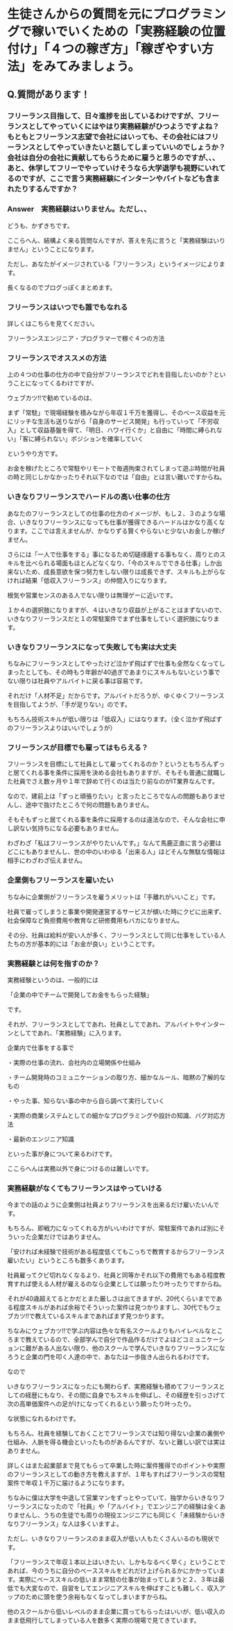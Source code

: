 # 生徒さんからの質問を元にプログラミングで稼いでいくための「実務経験の位置付け」「４つの稼ぎ方」「稼ぎやすい方法」をみてみましょう。

## Q.質問があります！
### フリーランス目指して、日々進捗を出しているわけですが、フリーランスとしてやっていくにはやはり実務経験がひつようですよね？もともとフリーランス志望で会社にはいっても、その会社にはフリーランスとしてやっていきたいと話してしまっていいのでしょうか？会社は自分の会社に貢献してもらうために雇うと思うのですが、、、あと、休学してフリーでやっていけそうなら大学退学も視野にいれてるのですが、ここで言う実務経験にインターンやバイトなども含まれたりするんですか？

### Answer　実務経験はいりません。ただし、、
どうも、かずきちです。

ここらへん、結構よく来る質問なんですが、答えを先に言うと「実務経験はいりません」ということになります。

ただし、あなたがイメージされている「フリーランス」というイメージによります。

長くなるのでブログっぽくまとめます。

### フリーランスはいつでも誰でもなれる
詳しくはこちらを見てください。

フリーランスエンジニア・プログラマーで稼ぐ４つの方法

 

### フリーランスでオススメの方法
上の４つの仕事の仕方の中で自分がフリーランスでどれを目指したいのか？ということになってくるわけですが、

ウェブカツ!!で勧めているのは、

まず「常駐」で現場経験を積みながら年収１千万を獲得し、そのベース収益を元にリッチな生活も送りながら「自身のサービス開発」も行っていって「不労収入」として収益基盤を得て、「明日、ハワイ行くか」と自由に「時間に縛られない」「客に縛られない」ポジションを確率していく

というやり方です。

お金を稼げたところで常駐やリモートで毎週拘束されてしまって遊ぶ時間が社員の時と同じしかなかったりそれ以下なのでは「自由」とは言い難いですからね。

### いきなりフリーランスでハードルの高い仕事の仕方
あなたのフリーランスとしての仕事の仕方のイメージが、もし２、３のような場合、いきなりフリーランスになっても仕事が獲得できるハードルはかなり高くなります。ここでは言えませんが、かなりずる賢くやらないと少ないお金しか稼げません。

さらには「一人で仕事をする」事になるため切磋琢磨する事もなく、周りとのスキルを比べられる場面もほとんどなくなり、「今のスキルでできる仕事」しか出来ないため、成長意欲を保つ努力をしない限りは成長できず、スキルも上がらなければ結果「低収入フリーランス」の仲間入りになります。

根気や営業センスのある人でない限りは無理ゲーに近いです。

１か４の選択肢になりますが、４はいきなり収益が上がることはまずないので、いきなりフリーランスだと１の常駐案件でまず仕事をしていく選択肢になります。

### いきなりフリーランスになって失敗しても実は大丈夫


ちなみにフリーランスとしてやったけど泣かず飛ばずで仕事も全然なくなってしまったとしても、その時もう年齢が40過ぎであまりにスキルもないという事でない限りは社員やアルバイトに戻る事は容易です。

それだけ「人材不足」だからです。アルバイトだろうが、ゆくゆくフリーランスを目指してようが、「手が足りない」のです。

もちろん技術スキルが低い限りは「低収入」にはなります。（全く泣かず飛ばずのフリーランスよりはいいでしょうが）

### フリーランスが目標でも雇ってはもらえる？
フリーランスを目標にして社員として雇ってくれるのか？というともちろんずっと居てくれる事を条件に採用を決める会社もありますが、そもそも普通に就職した社員でさえ数ヶ月や１年で辞めて行くのは当たり前なのがIT業界なんです。

なので、建前上は「ずっと頑張りたい」と言ったところでなんの問題もありませんし、途中で抜けたところで何の問題もありません。

そもそもずっと居てくれる事を条件に採用するのは違法なので、そんな会社に申し訳ない気持ちになる必要もありません。

わざわざ「私はフリーランスがやりたいんです。」なんて馬鹿正直に言う必要はどこにもありませんし、世の中のいわゆる「出来る人」ほどそんな無駄な情報は相手にわざわざ伝えません。

### 企業側もフリーランスを雇いたい
ちなみに企業側がフリーランスを雇うメリットは「手離れがいいこと」です。

社員で雇ってしまうと事業や開発運営するサービスが傾いた時にクビに出来ず、社会保障など負担費用や教育など研修費用もバカになりません。

その分、社員は給料が安い人が多く、フリーランスとして同じ仕事をしている人たちの方が基本的には「お金が良い」ということです。

### 実務経験とは何を指すのか？


実務経験というのは、一般的には

「企業の中でチームで開発してお金をもらった経験」

です。

それが、フリーランスとしてであれ、社員としてであれ、アルバイトやインターンとしてであれ、「実務経験」に入ります。

企業内で仕事をする事で

・実際の仕事の流れ、会社内の立場関係や仕組み

・チーム開発時のコミュニケーションの取り方、細かなルール、暗黙の了解的なもの

・やった事、知らない事の中から自ら調べて実行していく

・実際の商業システムとしての細かなプログラミングや設計の知識、バグ対応方法

・最新のエンジニア知識

といった事が身について来るわけです。

ここらへんは実務以外で身につけるのは難しいです。

### 実務経験がなくてもフリーランスはやっていける
今までの話のように企業側は社員よりフリーランスを出来るだけ雇いたいんです。

もちろん、即戦力になってくれる方がいいわけですが、常駐案件であれば別にそういった企業だけではありません。

「安ければ未経験で技術がある程度低くてもこっちで教育するからフリーランス雇いたい」というところも数多くあります。

社員雇ってクビ切れなくなるより、社員と同等かそれ以下の費用でもある程度教育すれば使える人材が雇えるのなら企業としては願ったり叶ったりですからね。

それが40歳超えてるとかだとまた厳しさは出てきますが、20代くらいまでである程度スキルがあれば余裕でそういった案件は見つかりますし、30代でもウェブカツ!!で教えているスキルまであればまず見つかります。

ちなみにウェブカツ!!で学ぶ内容は色々な有名スクールよりもハイレベルなところまで教えているので、全部学んで自分で作品作るだけでよほどコミュニケーションに難がある人出ない限り、他のスクールで学んでいきなりフリーランスになろうと企業の門を叩く人達の中で、あなたは一歩抜きん出られるわけです。

なので

いきなりフリーランスになったにも関わらず、実務経験も積めてフリーランスとしての経歴にもなり、その間に自身でもスキルを伸ばし、その経歴を引っさげて次の高単価案件への足がけになってくれるという願ったり叶ったり。

な状態になれるわけです。

もちろん、社員を経験しておくことでフリーランスでは知り得ない企業の裏側や仕組み、人脈を得る機会といったものがあるんですが、ないと難しい訳では実はありません。

詳しくはまた起業部まで見てもらって卒業した時に案件獲得でのポイントや実際のフリーランスとしての動き方を教えますが、１年もすればフリーランスの常駐案件で年収１千万に届けるようになります。

 

ちなみに僕は大学を中退して営業マンをずっとやっていて、独学からいきなりフリーランスになったので「社員」や「アルバイト」でエンジニアの経験は全くありませんし、うちの生徒でも周りの現役エンジニアにも同じく「未経験からいきなりフリーランス」な人は多くいますよ。

ただし、いきなりフリーランスのまま収入が低い人もたくさんいるのも現状です。

「フリーランスで年収１本以上はいきたい、しかもなるべく早く」ということであれば、今のうちに自分のベーススキルをどれだけ上げられるかにかかっています。実際にベーススキルの低いまま常駐の仕事が始まってしまうと２、３年は最低でも大変なので、自習をしてエンジニアスキルを伸ばすことも難しく、収入アップのために頭を使う余裕もなくなってしまいますからね。

他のスクールから低いレベルのまま企業に買ってもらったはいいが、低い収入のまま低飛行してしまっている人を数多く実際の現場で見てきています。
